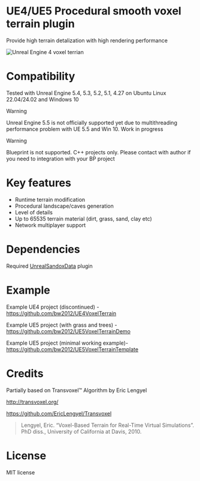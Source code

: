 # UE4/UE5 Procedural smooth voxel terrain plugin 

Provide high terrain detalization with high rendering performance

![Unreal Engine 4 voxel terrian](http://media.indiedb.com/images/games/1/51/50197/ezgif.com-video-to-gif_2.gif)

# Compatibility

Tested with Unreal Engine 5.4, 5.3, 5.2, 5.1, 4.27 on Ubuntu Linux 22.04/24.02 and Windows 10

> [!WARNING]
Unreal Engine 5.5 is not officially supported yet due to multithreading performance problem with UE 5.5 and Win 10. Work in progress

> [!WARNING]  
> Blueprint is not supported. C++ projects only. Please contact with author if you need to integration with your BP project

# Key features
* Runtime terrain modification
* Procedural landscape/caves generation
* Level of details
* Up to 65535 terrain material (dirt, grass, sand, clay etc)
* Network multiplayer support

# Dependencies

Required [UnrealSandoxData](https://github.com/bw2012/UnrealSandboxData) plugin

# Example
Example UE4 project (discontinued) - https://github.com/bw2012/UE4VoxelTerrain

Example UE5 project (with grass and trees) - https://github.com/bw2012/UE5VoxelTerrainDemo

Example UE5 project (minimal working example)- https://github.com/bw2012/UE5VoxelTerrainTemplate

# Credits

Partially based on Transvoxel™ Algorithm by Eric Lengyel 

http://transvoxel.org/ 

https://github.com/EricLengyel/Transvoxel

> Lengyel, Eric. “Voxel-Based Terrain for Real-Time Virtual Simulations”. PhD diss., University of California at Davis, 2010.

# License
MIT license

